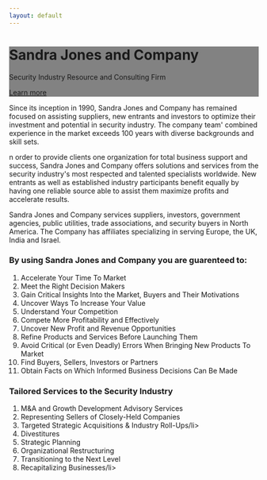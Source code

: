 ```yaml
--- 
layout: default 
---
```


<div class="header-container jumbotron">
    <div class="container" style="background-color: rgba(9,9,9,.5)">
        <h1>Sandra Jones and Company</h1>
        <p>Security Industry Resource and Consulting Firm</p>
        <p><a class="btn btn-primary btn-lg" href="{{ " /about/home/ " | prepend: site.baseurl }}" role="button">Learn more</a></p>
    </div>
</div>


<div class="container">
    <div class="row">
        <div class="col-md-6">
            <p>Since its inception in 1990, Sandra Jones and Company has remained focused on assisting suppliers, new entrants and investors to optimize their investment and potential in security industry. The company team' combined experience in the market exceeds 100 years with diverse backgrounds and skill sets. </p>
            <p>n order to provide clients one organization for total business support and success, Sandra Jones and Company offers solutions and services from the security industry's most respected and talented specialists worldwide. New entrants as well as established industry participants benefit equally by having one reliable source able to assist them maximize profits and accelerate results.</p>
            <p>Sandra Jones and Company services suppliers, investors, government agencies, public utilities, trade associations, and security buyers in North America. The Company has affiliates specializing in serving Europe, the UK, India and Israel.</p>           
            <h3 class="header-light regular-pad">By using Sandra Jones and Company you are guarenteed to:</h3>
                <ol type="1">
                    <li>Accelerate Your Time To Market</li>
                    <li>Meet the Right Decision Makers</li>
                    <li>Gain Critical Insights Into the Market, Buyers and Their Motivations</li>
                    <li>Uncover Ways To Increase Your Value</li>
                    <li>Understand Your Competition</li>
                    <li>Compete More Profitability and Effectively</li>
                    <li>Uncover New Profit and Revenue Opportunities</li>
                    <li>Refine Products and Services Before Launching Them</li>
                    <li>Avoid Critical (or Even Deadly) Errors When Bringing New Products To Market</li>
                    <li>Find Buyers, Sellers, Investors or Partners</li>
                    <li>Obtain Facts on Which Informed Business Decisions Can Be Made</li>
                </ol> 
        </div>
        <div class="col-md-6">
            <h3>Tailored Services to the Security Industry</h3>
                <ol type="1">
                    <li>M&amp;A and Growth Development Advisory Services</li>
                    <li>Representing Sellers of Closely-Held Companies</li>
                    <li>Targeted Strategic Acquisitions &amp; Industry Roll-Ups/li>
                    <li>Divestitures</li>
                    <li>Strategic Planning</li>
                    <li>Organizational Restructuring</li>
                    <li>Transitioning to the Next Level</li>
                    <li>Recapitalizing Businesses/li>
                </ol>    
        </div>
    </div>
    <!-- <hr>
    <div class="row">
        <div class="col-sm-4">
            <h1 class="text-center"><i class="fa fa-pencil" aria-hidden="true"></i></h1>
            <h3 class="text-center">Easy to install and publish</h3>
            <p>Get started by cloning source into GitHub account of your project. Thanks to <a href="https://pages.github.com">GitHub Pages</a>, it will be automatically compiled and published under your project's subdomain on `github.io`.
            </p>
        </div>
        <div class="col-sm-4">
            <h1 class="text-center"><i class="fa fa-cogs" aria-hidden="true"></i></h1>
            <h3 class="text-center">Modular Styling and Templating</h3>
            <p>This template uses <a href="https://github.com/twbs/bootstrap-sass">bootstrap-sass</a> along with <a href="https://bootswatch.com/">Bootwatch themes</a>. You can change the theme or write your custom by overwriting bootstrap sass variables
                for a different color set, font options, etc.</p>
        </div>
        <div class="col-sm-4">
            <h1 class="text-center"><i class="fa fa-code-fork" aria-hidden="true"></i></h1>
            <h3 class="text-center">Git-based source control</h3>
            <p>Leverage from Git version control system by maintaining your documentation along with the source code; publish the page when you merge to the master branch.</p>
        </div>
    </div> -->


</div>